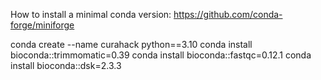 
How to install a minimal conda version: <https://github.com/conda-forge/miniforge>

conda create --name curahack python==3.10
conda install bioconda::trimmomatic=0.39
conda install bioconda::fastqc=0.12.1
conda install bioconda::dsk=2.3.3
